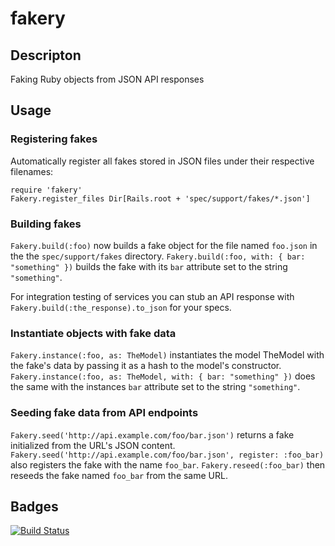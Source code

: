 # fakery

## Descripton

Faking Ruby objects from JSON API responses

## Usage

### Registering fakes

Automatically register all fakes stored in JSON files under their respective
filenames:

    require 'fakery'
    Fakery.register_files Dir[Rails.root + 'spec/support/fakes/*.json']

### Building fakes

`Fakery.build(:foo)` now builds a fake object for the file named `foo.json` in
the the `spec/support/fakes` directory. `Fakery.build(:foo, with: { bar:
"something" })` builds the fake with its `bar` attribute set to the string
`"something"`.

For integration testing of services you can stub an API response with
`Fakery.build(:the_response).to_json` for your specs.

### Instantiate objects with fake data

`Fakery.instance(:foo, as: TheModel)` instantiates the model TheModel with the
fake's data by passing it as a hash to the model's constructor.
`Fakery.instance(:foo, as: TheModel, with: { bar: "something" })` does the same
with the instances `bar` attribute set to the string `"something"`.

### Seeding fake data from API endpoints

`Fakery.seed('http://api.example.com/foo/bar.json')` returns a fake initialized
from the URL's JSON content.
`Fakery.seed('http://api.example.com/foo/bar.json', register: :foo_bar)` also
registers the fake with the name `foo_bar`.
`Fakery.reseed(:foo_bar)` then reseeds the fake named `foo_bar` from the same
URL.

## Badges

[![Build Status](https://travis-ci.org/betterplace/fakery.svg?branch=master)](https://travis-ci.org/betterplace/fakery)

